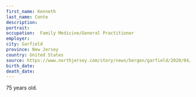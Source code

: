 ```yaml
---
first_name: Kenneth
last_name: Conte
description: 
portrait: 
occupation:  Family Medicine/General Practitioner
employer: 
city: Garfield
province: New Jersey
country: United States
source: https://www.northjersey.com/story/news/bergen/garfield/2020/04/23/garfield-school-board-member-kenneth-conte-dies-coronavirus/3016669001/
birth_date: 
death_date: 
---
```


75 years old.